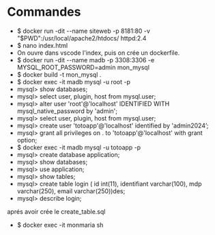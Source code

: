 # Commandes
 - $ docker run -dit --name siteweb -p 8181:80 -v "$PWD":/usr/local/apache2/htdocs/ httpd:2.4
 - $ nano index.html
 - On ouvre dans vscode l'index, puis on crée un dockerfile.
 - $ docker run -dit --name madb -p 3308:3306 -e MYSQL_ROOT_PASSWORD=admin mon_mysql
 - $ docker build -t mon_mysql .
 - $ docker exec -it madb mysql -u root -p
 - mysql> show databases;
 - mysql> select user, plugin, host from mysql.user;
 - mysql> alter user 'root'@'localhost' IDENTIFIED WITH mysql_native_password by 'admin';
 - mysql> select user, plugin, host from mysql.user;
 - mysql> create user 'totoapp'@'localhost' identified by 'admin2024’;
 - mysql> grant all privileges on . to 'totoapp'@'localhost' with grant option;
 - $ docker exec -it madb mysql -u totoapp -p
 - mysql> create database application;
 - mysql> show databases;
 - mysql> use application;
 - mysql> show tables;
 - mysql> create table login ( id int(11), identifiant varchar(100), mdp varchar(250), email varchar(250))des;
 - mysql> describe login;

 aprés avoir crée le create_table.sql
 - $ docker exec -it monmaria sh
